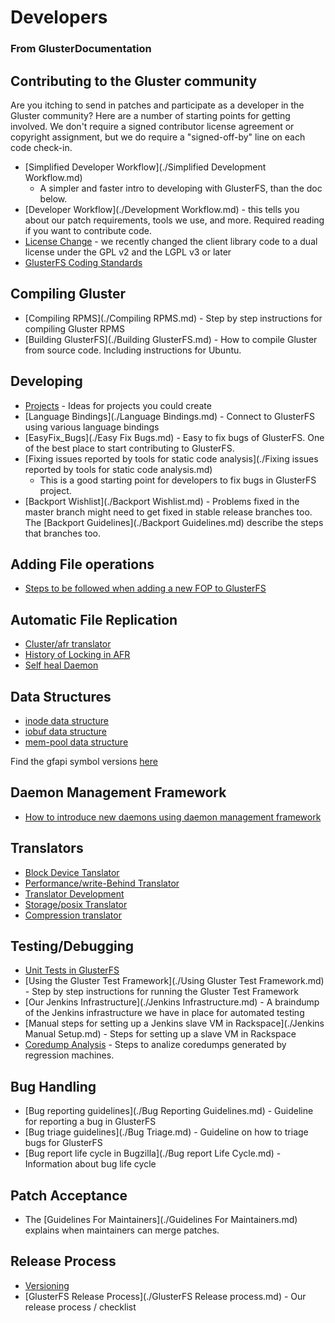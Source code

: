 Developers
==========

### From GlusterDocumentation

Contributing to the Gluster community
-------------------------------------

Are you itching to send in patches and participate as a developer in the
Gluster community? Here are a number of starting points for getting
involved. We don't require a signed contributor license agreement or
copyright assignment, but we do require a "signed-off-by" line on each
code check-in.

-   [Simplified Developer Workflow](./Simplified Development Workflow.md)
    - A simpler and faster intro to developing with GlusterFS, than the
    doc below.
-   [Developer Workflow](./Development Workflow.md) - this tells
    you about our patch requirements, tools we use, and more. Required
    reading if you want to contribute code.
-   [License
    Change](http://www.gluster.org/2012/05/glusterfs-license-change/) -
    we recently changed the client library code to a dual license under
    the GPL v2 and the LGPL v3 or later
-   [GlusterFS Coding Standards](./coding-standard.md)

Compiling Gluster
-----------------

-   [Compiling RPMS](./Compiling RPMS.md) - Step by step
    instructions for compiling Gluster RPMS
-   [Building GlusterFS](./Building GlusterFS.md) - How to compile
    Gluster from source code. Including instructions for Ubuntu.

Developing
----------

-   [Projects](./Projects.md) - Ideas for projects you could
    create
-   [Language Bindings](./Language Bindings.md) - Connect to
    GlusterFS using various language bindings
-   [EasyFix\_Bugs](./Easy Fix Bugs.md) - Easy to fix bugs of
    GlusterFS. One of the best place to start contributing to GlusterFS.
-   [Fixing issues reported by tools for static code
    analysis](./Fixing issues reported by tools for static code analysis.md)
    - This is a good starting point for developers to fix bugs in
    GlusterFS project.
-   [Backport Wishlist](./Backport Wishlist.md) - Problems fixed
    in the master branch might need to get fixed in stable release
    branches too.
    The [Backport Guidelines](./Backport Guidelines.md) describe the steps that
    branches too.

Adding File operations
----------------------

-   [Steps to be followed when adding a new FOP to GlusterFS ](./adding-fops.md)

Automatic File Replication
--------------------------

-   [Cluster/afr translator](./afr.md)
-   [History of Locking in AFR](./afr-locks-evolution.md)
-   [Self heal Daemon](./afr-self-heal-daemon.md)

Data Structures
---------------

-   [inode data structure](./datastructure-inode.md)
-   [iobuf data structure](./datastructure-iobuf.md)
-   [mem-pool data structure](./datastructure-mem-pool.md)

Find the gfapi symbol versions [here](./gfapi-symbol-versions.md)

Daemon Management Framework
---------------------------

-   [How to introduce new daemons using daemon management framework](./daemon-management-framework.md)

Translators
-----------

-   [Block Device Tanslator](./bd-xlator.md)
-   [Performance/write-Behind Translator](./write-behind.md)
-   [Translator Development](./translator-development.md)
-   [Storage/posix Translator](./posix.md)
-   [Compression translator](./network_compression.md)

Testing/Debugging
-----------------

-   [Unit Tests in GlusterFS](./unittest.md)
-   [Using the Gluster Test
    Framework](./Using Gluster Test Framework.md) - Step by
    step instructions for running the Gluster Test Framework
-   [Our Jenkins Infrastructure](./Jenkins Infrastructure.md) - A
    braindump of the Jenkins infrastructure we have in place for
    automated testing
-   [Manual steps for setting up a Jenkins slave VM in
    Rackspace](./Jenkins Manual Setup.md) - Steps for setting up a slave
    VM in Rackspace
-   [Coredump Analysis](./coredump-analysis.md) - Steps to analize coredumps generated by regression machines.

Bug Handling
------------

-   [Bug reporting guidelines](./Bug Reporting Guidelines.md) -
    Guideline for reporting a bug in GlusterFS
-   [Bug triage guidelines](./Bug Triage.md) - Guideline on how to
    triage bugs for GlusterFS
-   [Bug report life cycle in
    Bugzilla](./Bug report Life Cycle.md) - Information about bug
    life cycle

Patch Acceptance
----------------

-   The [Guidelines For
    Maintainers](./Guidelines For Maintainers.md) explains when
    maintainers can merge patches.

Release Process
---------------

-   [Versioning](./versioning.md)
-   [GlusterFS Release Process](./GlusterFS Release process.md) -
    Our release process / checklist
